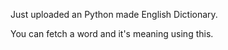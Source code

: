 Just uploaded an Python made English Dictionary.

You can fetch a word and it's meaning using this.
